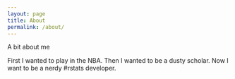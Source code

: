 ```yaml
---
layout: page
title: About
permalink: /about/
---
```


A bit about me

First I wanted to play in the NBA. Then I wanted to be a dusty scholar. Now I want to be a nerdy #rstats developer.



